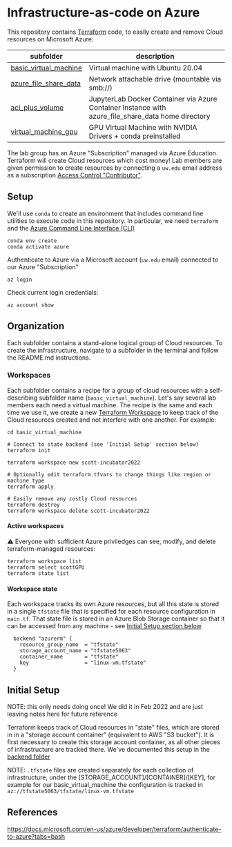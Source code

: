 # Infrastructure-as-code on Azure

This repository contains [Terraform](https://www.terraform.io) code, to easily
create and remove Cloud resources on Microsoft Azure:

| subfolder | description |
| - | - |
| [basic_virtual_machine](basic_virtual_machine) | Virtual machine with Ubuntu 20.04 |
| [azure_file_share_data](azure_file_share_data) | Network attachable drive (mountable via smb://) |
| [aci_plus_volume](aci_plus_volume) | JupyterLab Docker Container via Azure Container Instance with azure_file_share_data home directory |
| [virtual_machine_gpu](virtual_machine_gpu) | GPU Virtual Machine with NVIDIA Drivers + conda preinstalled |

The lab group has an Azure "Subscription" managed via Azure Education. Terraform will create Cloud resources which cost money! Lab members are given permission to create resources by connecting a `uw.edu` email address as a subscription [Access Control "Contributor"](https://docs.microsoft.com/en-us/azure/role-based-access-control/rbac-and-directory-admin-roles). 

## Setup

We'll use `conda` to create an environment that includes command line utilities
to execute code in this repository. In particular, we need `terraform` and the
[Azure Command Line Interface (CLI)](https://docs.microsoft.com/en-us/cli/azure/)

```
conda env create
conda activate azure
```

Authenticate to Azure via a Microsoft account (`uw.edu` email) connected to our
Azure "Subscription"
```
az login
```

Check current login credentials:
```
az account show
```

## Organization

Each subfolder contains a stand-alone logical group of Cloud resources. To create the infrastructure,
navigate to a subfolder in the terminal and follow the README.md instructions.

### Workspaces
Each subfolder contains a recipe for a group of cloud resources with a self-describing subfolder name (`basic_virtual_machine`). Let's say several lab members each need a virtual machine. The recipe is the same and each time we use it, we create a new [Terraform Workspace](https://www.terraform.io/language/state/workspaces) to keep track of the Cloud resources created and not interfere with one another. For example:

```
cd basic_virtual_machine

# Connect to state backend (see 'Initial Setup' section below)
terraform init

terraform workspace new scott-incubator2022

# Optionally edit terraform.tfvars to change things like region or machine type
terraform apply

# Easily remove any costly Cloud resources
terraform destroy
terraform workspace delete scott-incubator2022
```

#### Active workspaces
⚠️ Everyone with sufficient Azure priviledges can see, modify, and delete terraform-managed resources:
```
terraform workspace list
terraform select scottGPU
terraform state list
```

#### Workspace state
Each workspace tracks its own Azure resources, but all this state is stored in a single `tfstate` file that is specified for each resource configuration in `main.tf`. That state file is stored in an Azure Blob Storage container so that it can be accessed from any machine - see [Initial Setup section below](#initial-setup).

```hcl
  backend "azurerm" {
    resource_group_name  = "tfstate"
    storage_account_name = "tfstate5063"
    container_name       = "tfstate"
    key                  = "linux-vm.tfstate"
  }
```

## Initial Setup

NOTE: this only needs doing once! We did it in Feb 2022 and are just leaving notes here for future reference

Terraform keeps track of Cloud resources in "state" files, which are stored in
in a "storage account container" (equivalent to AWS "S3 bucket"). It is first
necessary to create this storage account container, as all other pieces of infrastructure
are tracked there. We've documented this setup in the [backend folder](./backend)

NOTE: `.tfstate` files are created separately for each collection of infrastructure,
under the [STORAGE_ACCOUNT]/[CONTAINER]/[KEY], for example for our basic_virtual_machine
the configuration is tracked in `az://tfstate5063/tfstate/linux-vm.tfstate`


## References

https://docs.microsoft.com/en-us/azure/developer/terraform/authenticate-to-azure?tabs=bash
